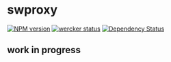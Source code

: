 # swproxy 
[![NPM version][npm-image]][npm-url] [![wercker status](https://app.wercker.com/status/60a2d039560adbf52b7b1467b49fdc7a/m/master "wercker status")](https://app.wercker.com/project/bykey/60a2d039560adbf52b7b1467b49fdc7a)
[![Dependency Status][daviddm-image]][daviddm-url]

## work in progress


[npm-image]: https://badge.fury.io/js/swproxy-mod.svg
[npm-url]: https://npmjs.org/package/swproxy-mod
[daviddm-image]: https://david-dm.org/alexanderbartels/swproxy-mod.svg?theme=shields.io
[daviddm-url]: https://david-dm.org/alexanderbartels/swproxy-mod

